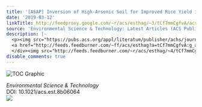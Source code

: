 ```yaml
---
title: '[ASAP] Inversion of High-Arsenic Soil for Improved Rice Yield in Bangladesh'
date: '2019-03-12'
linkTitle: http://feedproxy.google.com/~r/acs/esthag/~3/tCf7mmCgfvA/acs.est.8b06064
source: 'Environmental Science & Technology: Latest Articles (ACS Publications)'
description: |-
  <p><img src="https://pubs.acs.org/appl/literatum/publisher/achs/journals/content/esthag/0/esthag.ahead-of-print/acs.est.8b06064/20190312/images/medium/es-2018-06064k_0007.gif" alt="TOC Graphic"/></p><div><cite>Environmental Science & Technology</cite></div><div>DOI: 10.1021/acs.est.8b06064</div><div class="feedflare">
  <a href="http://feeds.feedburner.com/~ff/acs/esthag?a=tCf7mmCgfvA:g_aMCYnbNGg:yIl2AUoC8zA"><img src="http://feeds.feedburner.com/~ff/acs/esthag?d=yIl2AUoC8zA" border="0"></img></a>
  </div><img src="http://feeds.feedburner.com/~r/acs/esthag/~4/tCf7mmCgfvA" height="1" width="1" ...
disable_comments: true
---
```

<p><img src="https://pubs.acs.org/appl/literatum/publisher/achs/journals/content/esthag/0/esthag.ahead-of-print/acs.est.8b06064/20190312/images/medium/es-2018-06064k_0007.gif" alt="TOC Graphic"/></p><div><cite>Environmental Science & Technology</cite></div><div>DOI: 10.1021/acs.est.8b06064</div><div class="feedflare">
<a href="http://feeds.feedburner.com/~ff/acs/esthag?a=tCf7mmCgfvA:g_aMCYnbNGg:yIl2AUoC8zA"><img src="http://feeds.feedburner.com/~ff/acs/esthag?d=yIl2AUoC8zA" border="0"></img></a>
</div><img src="http://feeds.feedburner.com/~r/acs/esthag/~4/tCf7mmCgfvA" height="1" width="1" ...